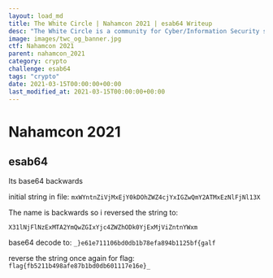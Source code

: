 ```yaml
---
layout: load_md
title: The White Circle | Nahamcon 2021 | esab64 Writeup
desc: "The White Circle is a community for Cyber/Information Security students, enthusiasts and professionals. You can discuss anything related to Security, share your knowledge with others, get help when you need it and proceed further in your journey with amazing people from all over the world."
image: images/twc_og_banner.jpg
ctf: Nahamcon 2021
parent: nahamcon_2021
category: crypto
challenge: esab64
tags: "crypto"
date: 2021-03-15T00:00:00+00:00
last_modified_at: 2021-03-15T00:00:00+00:00
---
```


<h1 class="heading card-title white-text">Nahamcon 2021</h1>

## esab64 

Its base64 backwards

initial string in file: `mxWYntnZiVjMxEjY0kDOhZWZ4cjYxIGZwQmY2ATMxEzNlFjNl13X`

The name is backwards so i reversed the string to:

`X31lNjFlNzExMTA2YmQwZGIxYjc4ZWZhODk0YjExMjViZntnYWxm`
 
base64 decode to: `_}e61e711106bd0db1b78efa894b1125bf{galf`
 
reverse the string once again for flag: `flag{fb5211b498afe87b1bd0db601117e16e}_`

